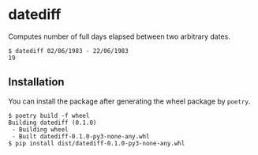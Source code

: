 # datediff

Computes number of full days elapsed between two arbitrary dates.

```console
$ datediff 02/06/1983 - 22/06/1983
19
```

## Installation

You can install the package after generating the wheel package by `poetry`.

```console
$ poetry build -f wheel
Building datediff (0.1.0)
 - Building wheel
 - Built datediff-0.1.0-py3-none-any.whl
$ pip install dist/datediff-0.1.0-py3-none-any.whl
```
